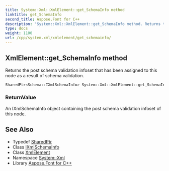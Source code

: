 ```yaml
---
title: System::Xml::XmlElement::get_SchemaInfo method
linktitle: get_SchemaInfo
second_title: Aspose.Font for C++
description: 'System::Xml::XmlElement::get_SchemaInfo method. Returns the post schema validation infoset that has been assigned to this node as a result of schema validation in C++.'
type: docs
weight: 1100
url: /cpp/system.xml/xmlelement/get_schemainfo/
---
```

## XmlElement::get_SchemaInfo method


Returns the post schema validation infoset that has been assigned to this node as a result of schema validation.

```cpp
SharedPtr<Schema::IXmlSchemaInfo> System::Xml::XmlElement::get_SchemaInfo() override
```


### ReturnValue

An IXmlSchemaInfo object containing the post schema validation infoset of this node.

## See Also

* Typedef [SharedPtr](../../../system/sharedptr/)
* Class [IXmlSchemaInfo](../../../system.xml.schema/ixmlschemainfo/)
* Class [XmlElement](../)
* Namespace [System::Xml](../../)
* Library [Aspose.Font for C++](../../../)
